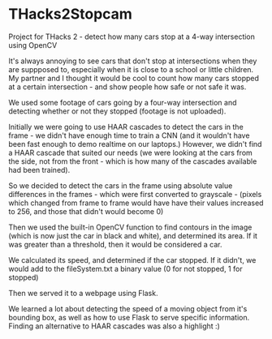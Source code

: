 # THacks2Stopcam
Project for THacks 2 - detect how many cars stop at a 4-way intersection using OpenCV

It's always annoying to see cars that don't stop at intersections when they are suppposed to, especially when it is close to a school or little children. My partner and I thought it would be cool to count how many cars stopped at a certain intersection - and show people how safe or not safe it was.

We used some footage of cars going by a four-way intersection and detecting whether or not they stopped (footage is not uploaded).

Initially we were going to use HAAR cascades to detect the cars in the frame - we didn't have enough time to train a CNN (and it wouldn't have been fast enough to demo realtime on our laptops.)
However, we didn't find a HAAR cascade that suited our needs (we were looking at the cars from the side, not from the front - which is how many of the cascades available had been trained).

So we decided to detect the cars in the frame using absolute value differences in the frames - which were first converted to grayscale -  (pixels which changed from frame to frame would have have their values increased to 256, and those that didn't would become 0)

Then we used the built-in OpenCV function to find contours in the image (which is now just the car in black and white), and determined its area. If it was greater than a threshold, then it would be considered a car.

We calculated its speed, and determined if the car stopped. If it didn't, we would add to the fileSystem.txt a binary value (0 for not stopped, 1 for stopped)

Then we served it to a webpage using Flask.

We learned a lot about detecting the speed of a moving object from it's bounding box, as well as how to use Flask to serve specific information. Finding an alternative to HAAR cascades was also a highlight :)
